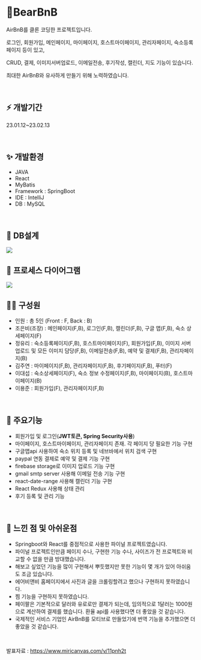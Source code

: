 # 🎈BearBnB

<P>AirBnB를 클론 코딩한 프로젝트입니다.</P>
<P>로그인, 회원가입, 메인페이지, 마이페이지, 호스트마이페이지, 관리자페이지, 숙소등록페이지 등이 있고, </P>
<P>CRUD, 결제, 이미지서버업로드, 이메일전송, 후기작성, 캘린더, 지도 기능이 있습니다.</P>
<p>최대한 AirBnB와 유사하게 만들기 위해 노력하였습니다.</p>
<br>

## ⚡ 개발기간 

<P>23.01.12~23.02.13</P>
<br>

## ✨ 개발환경
- JAVA
- React
- MyBatis
- Framework : SpringBoot
- IDE : IntelliJ
- DB : MySQL

<br>

## 🎡 DB설계

<img src="https://user-images.githubusercontent.com/101693599/221786805-511fe25c-92a1-4e88-aa9a-33eedad427c4.png"/>

## 🎏 프로세스 다이어그램
<img src="https://user-images.githubusercontent.com/101693599/221787617-14c9b521-c2fb-41c5-802e-0bc5d979e67e.png"/>

<BR>
  
## 🏃‍♂️ 구성원
- 인원 : 총 5인 
(Front : F, Back : B)
- 조은비(조장) : 메인페이지(F,B), 로그인(F,B), 캘린더(F,B), 구글 맵(F,B), 숙소 상세페이지(F)
- 정유리 : 숙소등록페이지(F,B), 호스트마이페이지(F), 회원가입(F,B), 이미지 서버 업로드 및 모든 이미지 담당(F,B), 이메일전송(F,B), 예약 및 결제(F,B), 관리자페이지(B)
- 김주연 : 마이페이지(F,B), 관리자페이지(F,B), 후기페이지(F,B), 푸터(F)
- 이대섭 : 숙소상세페이지(F), 숙소 정보 수정페이지(F,B), 마이페이지(B), 호스트마이페이지(B)
- 이용준 : 회원가입(F), 관리자페이지(F,B)

<br>
  
## 🎉 주요기능
- 회원가입 및 로그인(**JWT토큰, Spring Security사용**)
- 마이페이지, 호스트마이페이지, 관리자페이지 존재. 각 페이지 당 필요한 기능 구현
- 구글맵api 사용하여 숙소 위치 등록 및 네브바에서 위치 검색 구현
- paypal 연동 결제로 예약 및 결제 기능 구현
- firebase storage로 이미지 업로드 기능 구현
- gmail smtp server 사용해 이메일 전송 기능 구현
- react-date-range 사용해 캘린더 기능 구현
- React Redux 사용해 상태 관리
- 후기 등록 및 관리 기능


<br>
  
## 💎 느낀 점 및 아쉬운점
- Springboot와 React를 중점적으로 사용한 파이널 프로젝트였습니다. 
- 파이널 프로젝트인만큼 페이지 수나, 구현한 기능 수나, 사이즈가 전 프로젝트와 비교할 수 없을 만큼 방대했습니다.
- 해보고 싶었던 기능을 많이 구현해서 뿌듯했지만 못한 기능이 몇 개가 있어 아쉬움도 조금 있습니다.
- 에어비앤비 홈페이지에서 사진과 글을 크롤링할려고 했으나 구현하지 못하였습니다.
- 찜 기능을 구현하지 못하였습니다.
- 페이팔은 기본적으로 달러와 유로로만 결제가 되는데, 임의적으로 1달러는 1000원으로 계산하여 결제를 했습니다. 환율 api를 사용했다면 더 좋았을 것 같습니다.
- 국제적인 서비스 기업인 AirBnB를 모티브로 만들었기에 번역 기능을 추가했으면 더 좋았을 것 같습니다.



<BR>

발표자료 : https://www.miricanvas.com/v/11pnh2t


